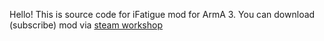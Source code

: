 Hello! This is source code for iFatigue mod for ArmA 3.
You can download (subscribe) mod via [steam workshop](http://steamcommunity.com/sharedfiles/filedetails/?id=1242734278)
